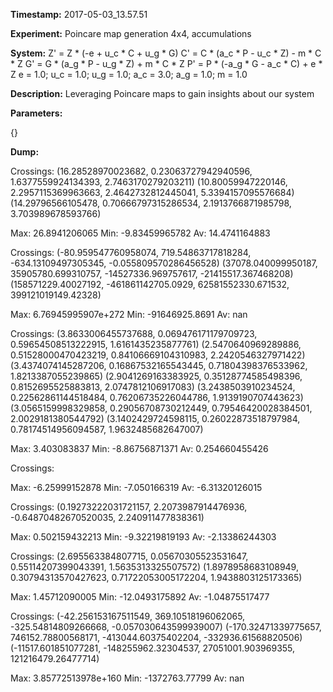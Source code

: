 **Timestamp:** 2017-05-03_13.57.51

**Experiment:** Poincare map generation 4x4, accumulations

**System:**
Z' = Z * (-e + u_c * C + u_g * G) 
C' = C * (a_c * P - u_c * Z) - m * C * Z 
G' = G * (a_g * P - u_g * Z) + m * C * Z 
P' = P * (-a_g * G - a_c * C) + e * Z 
e = 1.0; u_c = 1.0; u_g = 1.0; a_c = 3.0; a_g = 1.0; m = 1.0

**Description:** Leveraging Poincare maps to gain insights about our system

**Parameters:**

{}

**Dump:**



Crossings:
(16.28528970023682, 0.23063727942940596, 1.6377559924134393, 2.7463170279203211)
(10.80059947220146, 2.2957115369963663, 2.4642732812445041, 5.3394157095576684)
(14.29796566105478, 0.70666797315286534, 2.1913766871985798, 3.703989678593766)

Max:
26.8941206065
Min:
-9.83459965782
Av:
14.4741164883


Crossings:
(-80.959547760958074, 719.54863717818284, -634.13109497305345, -0.055809570286456528)
(37078.040099950187, 35905780.699310757, -14527336.969757617, -21415517.367468208)
(158571229.40027192, -461861142705.0929, 62581552330.671532, 399121019149.42328)

Max:
6.76945995907e+272
Min:
-91646925.8691
Av:
nan


Crossings:
(3.8633006455737688, 0.069476171179709723, 0.59654508513222915, 1.6161435235877761)
(2.5470640969289886, 0.51528000470423219, 0.84106669104310983, 2.2420546327971422)
(3.4374074145287206, 0.16867532165543445, 0.71804398376533962, 1.8213387055239865)
(2.9041269163383925, 0.35128774585498396, 0.8152695525883813, 2.0747812106917083)
(3.2438503910234524, 0.22562861144518484, 0.76206735226044786, 1.9139190707443623)
(3.0565159998329858, 0.29056708730212449, 0.79546420028384501, 2.0029181380544792)
(3.1402429724598115, 0.26022873518797984, 0.78174514956094587, 1.9632485682647007)

Max:
3.403083837
Min:
-8.86756871371
Av:
0.254660455426


Crossings:

Max:
-6.25999152878
Min:
-7.050166319
Av:
-6.31320126015


Crossings:
(0.19273222031721157, 2.2073987914476936, -0.64870482670520035, 2.240911477838361)

Max:
0.502159432213
Min:
-9.32219819193
Av:
-2.13386244303


Crossings:
(2.695563384807715, 0.05670305523531647, 0.55114207399043391, 1.5635313325507572)
(1.8978958683108949, 0.30794313570427623, 0.71722053005172204, 1.9438803125173365)

Max:
1.45712090005
Min:
-12.0493175892
Av:
-1.04875517477


Crossings:
(-42.256153167511549, 369.10518196062065, -325.54814809266668, -0.057030643599939007)
(-170.32471339775657, 746152.78800568171, -413044.60375402204, -332936.61568820506)
(-11517.601851077281, -148255962.32304537, 27051001.903969355, 121216479.26477714)

Max:
3.85772513978e+160
Min:
-1372763.77799
Av:
nan